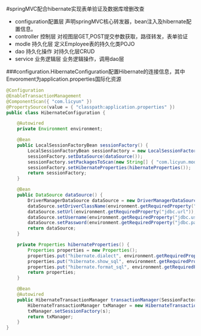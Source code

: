 #springMVC配合hibernate实现表单验证及数据库增删改查
- configuration配置层 声明springMVC核心转发器，bean注入及hibernate配置信息。
- controller 控制层 对视图层GET,POST提交参数获取，路径转发，表单验证
- modle 持久化层 定义Employee表的持久化类POJO
- dao 持久化操作 对持久化层CRUD
- service 业务逻辑层 业务逻辑操作，调用dao层

###configuration.HibernateConfiguration配置Hibernate的连接信息，其中Envoroment为application.properties国际化资源
```java
@Configuration
@EnableTransactionManagement
@ComponentScan({ "com.licyun" })
@PropertySource(value = { "classpath:application.properties" })
public class HibernateConfiguration {

    @Autowired
    private Environment environment;

    @Bean
    public LocalSessionFactoryBean sessionFactory() {
        LocalSessionFactoryBean sessionFactory = new LocalSessionFactoryBean();
        sessionFactory.setDataSource(dataSource());
        sessionFactory.setPackagesToScan(new String[] { "com.licyun.model" });
        sessionFactory.setHibernateProperties(hibernateProperties());
        return sessionFactory;
    }

    @Bean
    public DataSource dataSource() {
        DriverManagerDataSource dataSource = new DriverManagerDataSource();
        dataSource.setDriverClassName(environment.getRequiredProperty("jdbc.driverClassName"));
        dataSource.setUrl(environment.getRequiredProperty("jdbc.url"));
        dataSource.setUsername(environment.getRequiredProperty("jdbc.username"));
        dataSource.setPassword(environment.getRequiredProperty("jdbc.password"));
        return dataSource;
    }

    private Properties hibernateProperties() {
        Properties properties = new Properties();
        properties.put("hibernate.dialect", environment.getRequiredProperty("hibernate.dialect"));
        properties.put("hibernate.show_sql", environment.getRequiredProperty("hibernate.show_sql"));
        properties.put("hibernate.format_sql", environment.getRequiredProperty("hibernate.format_sql"));
        return properties;
    }

    @Bean
    @Autowired
    public HibernateTransactionManager transactionManager(SessionFactory s) {
        HibernateTransactionManager txManager = new HibernateTransactionManager();
        txManager.setSessionFactory(s);
        return txManager;
    }
}
```
